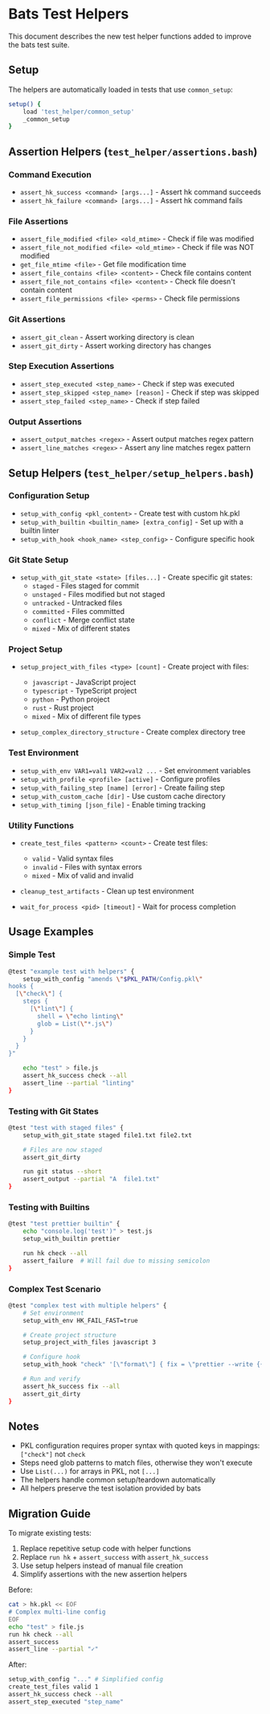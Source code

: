 # Bats Test Helpers

This document describes the new test helper functions added to improve the bats test suite.

## Setup

The helpers are automatically loaded in tests that use `common_setup`:

```bash
setup() {
    load 'test_helper/common_setup'
    _common_setup
}
```

## Assertion Helpers (`test_helper/assertions.bash`)

### Command Execution

- `assert_hk_success <command> [args...]` - Assert hk command succeeds
- `assert_hk_failure <command> [args...]` - Assert hk command fails

### File Assertions

- `assert_file_modified <file> <old_mtime>` - Check if file was modified
- `assert_file_not_modified <file> <old_mtime>` - Check if file was NOT modified
- `get_file_mtime <file>` - Get file modification time
- `assert_file_contains <file> <content>` - Check file contains content
- `assert_file_not_contains <file> <content>` - Check file doesn't contain content
- `assert_file_permissions <file> <perms>` - Check file permissions

### Git Assertions

- `assert_git_clean` - Assert working directory is clean
- `assert_git_dirty` - Assert working directory has changes

### Step Execution Assertions

- `assert_step_executed <step_name>` - Check if step was executed
- `assert_step_skipped <step_name> [reason]` - Check if step was skipped
- `assert_step_failed <step_name>` - Check if step failed

### Output Assertions

- `assert_output_matches <regex>` - Assert output matches regex pattern
- `assert_line_matches <regex>` - Assert any line matches regex pattern

## Setup Helpers (`test_helper/setup_helpers.bash`)

### Configuration Setup

- `setup_with_config <pkl_content>` - Create test with custom hk.pkl
- `setup_with_builtin <builtin_name> [extra_config]` - Set up with a builtin linter
- `setup_with_hook <hook_name> <step_config>` - Configure specific hook

### Git State Setup

- `setup_with_git_state <state> [files...]` - Create specific git states:
  - `staged` - Files staged for commit
  - `unstaged` - Files modified but not staged
  - `untracked` - Untracked files
  - `committed` - Files committed
  - `conflict` - Merge conflict state
  - `mixed` - Mix of different states

### Project Setup

- `setup_project_with_files <type> [count]` - Create project with files:
  - `javascript` - JavaScript project
  - `typescript` - TypeScript project
  - `python` - Python project
  - `rust` - Rust project
  - `mixed` - Mix of different file types

- `setup_complex_directory_structure` - Create complex directory tree

### Test Environment

- `setup_with_env VAR1=val1 VAR2=val2 ...` - Set environment variables
- `setup_with_profile <profile> [active]` - Configure profiles
- `setup_with_failing_step [name] [error]` - Create failing step
- `setup_with_custom_cache [dir]` - Use custom cache directory
- `setup_with_timing [json_file]` - Enable timing tracking

### Utility Functions

- `create_test_files <pattern> <count>` - Create test files:
  - `valid` - Valid syntax files
  - `invalid` - Files with syntax errors
  - `mixed` - Mix of valid and invalid

- `cleanup_test_artifacts` - Clean up test environment
- `wait_for_process <pid> [timeout]` - Wait for process completion

## Usage Examples

### Simple Test

```bash
@test "example test with helpers" {
    setup_with_config "amends \"$PKL_PATH/Config.pkl\"
hooks {
  [\"check\"] {
    steps {
      [\"lint\"] {
        shell = \"echo linting\"
        glob = List(\"*.js\")
      }
    }
  }
}"

    echo "test" > file.js
    assert_hk_success check --all
    assert_line --partial "linting"
}
```

### Testing with Git States

```bash
@test "test with staged files" {
    setup_with_git_state staged file1.txt file2.txt

    # Files are now staged
    assert_git_dirty

    run git status --short
    assert_output --partial "A  file1.txt"
}
```

### Testing with Builtins

```bash
@test "test prettier builtin" {
    echo "console.log('test')" > test.js
    setup_with_builtin prettier

    run hk check --all
    assert_failure  # Will fail due to missing semicolon
}
```

### Complex Test Scenario

```bash
@test "complex test with multiple helpers" {
    # Set environment
    setup_with_env HK_FAIL_FAST=true

    # Create project structure
    setup_project_with_files javascript 3

    # Configure hook
    setup_with_hook "check" '[\"format\"] { fix = \"prettier --write {{files}}\" }'

    # Run and verify
    assert_hk_success fix --all
    assert_git_dirty
}
```

## Notes

- PKL configuration requires proper syntax with quoted keys in mappings: `["check"]` not `check`
- Steps need glob patterns to match files, otherwise they won't execute
- Use `List(...)` for arrays in PKL, not `[...]`
- The helpers handle common setup/teardown automatically
- All helpers preserve the test isolation provided by bats

## Migration Guide

To migrate existing tests:

1. Replace repetitive setup code with helper functions
2. Replace `run hk` + `assert_success` with `assert_hk_success`
3. Use setup helpers instead of manual file creation
4. Simplify assertions with the new assertion helpers

Before:
```bash
cat > hk.pkl << EOF
# Complex multi-line config
EOF
echo "test" > file.js
run hk check --all
assert_success
assert_line --partial "✓"
```

After:
```bash
setup_with_config "..." # Simplified config
create_test_files valid 1
assert_hk_success check --all
assert_step_executed "step_name"
```
